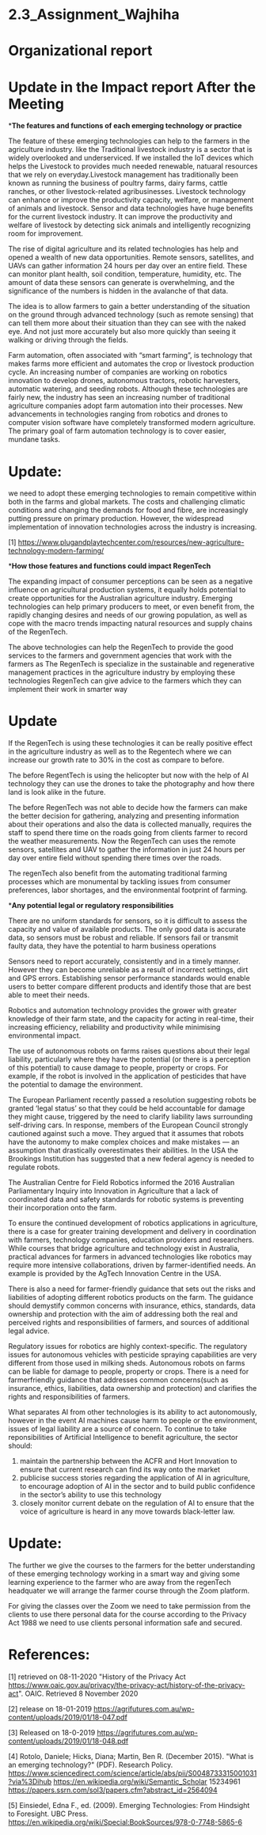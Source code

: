 # 2.3_Assignment_Wajhiha
# Organizational report
# Update in the Impact report After the  Meeting

***The features and functions of each emerging technology or practice**

The feature of these emerging technologies can help to the farmers in the agriculture industry. like the Traditional livestock industry is a sector that is widely overlooked and underserviced. If we installed the IoT devices which helps the Livestock to  provides much needed renewable, natuaral resources that we rely on everyday.Livestock management has traditionally been known as running the business of poultry farms, dairy farms, cattle ranches, or other livestock-related agribusinesses. Livestock technology can enhance or improve the productivity capacity, welfare, or management of animals and livestock. Sensor and data technologies have huge benefits for the current livestock industry. It can improve the productivity and welfare of livestock by detecting sick animals and intelligently recognizing room for improvement. 

The rise of digital agriculture and its related technologies has help and  opened a wealth of new data opportunities. Remote sensors, satellites, and UAVs can gather information 24 hours per day over an entire field. These can monitor plant health, soil condition, temperature, humidity, etc. The amount of data these sensors can generate is overwhelming, and the significance of the numbers is hidden in the avalanche of that data.

The idea is to allow farmers to gain a better understanding of the situation on the ground through advanced technology (such as remote sensing) that can tell them more about their situation than they can see with the naked eye. And not just more accurately but also more quickly than seeing it walking or driving through the fields.

Farm automation, often associated with “smart farming”, is technology that makes farms more efficient and automates the crop or livestock production cycle. An increasing number of companies are working on robotics innovation to develop drones, autonomous tractors, robotic harvesters, automatic watering, and seeding robots. Although these technologies are fairly new, the industry has seen an increasing number of traditional agriculture companies adopt farm automation into their processes.
New advancements in technologies ranging from robotics and drones to computer vision software have completely transformed modern agriculture. The primary goal of farm automation technology is to cover easier, mundane tasks.  

# Update:

we need to adopt these emerging technologies to remain competitive within both in the farms and global markets. The costs and challenging climatic conditions and changing the demands for food and fibre, are increasingly putting pressure on primary production. However, the widespread implementation of innovation technologies across the industry is increasing.

[1] https://www.plugandplaytechcenter.com/resources/new-agriculture-technology-modern-farming/



***How those features and functions could impact RegenTech**

The expanding impact of consumer perceptions can be seen as a negative influence on agricultural production systems, it equally holds potential to create opportunities for the Australian agriculture industry. Emerging technologies can help primary producers to meet, or even benefit from, the rapidly changing desires and needs of our growing population, as well as cope with the macro trends impacting natural resources and supply chains of the RegenTech. 

The above technologies can help the RegenTech to provide the good services to the farmers and government agencies that work with the farmers as The RegenTech is specialize in the sustainable and regenerative management practices in the agriculture industry by employing these technologies RegenTech can give advice to the farmers which they can implement their work in smarter way

# Update

If the RegenTech is using these technologies it can be really positive effect in the agriculture industry as well as to the Regentech where we can increase  our growth rate to 30% in the cost as compare to before.  

The before RegentTech is using the helicopter but now with the help of AI technology they can use the drones to take the photography and how there land is look alike in the future.

The before RegenTech was not able to decide how the farmers  can make the better decision for gathering, analyzing and presenting information about their operations  and also the data is collected manually, requires the staff to spend there time on the roads going from clients farmer to record the weather measurements. Now the RegenTech can  uses the remote sensors, satellites and UAV to gather the information in just 24 hours per day over entire field without spending there times over the roads.

The regenTech also benefit from the  automating traditional farming processes which  are monumental by tackling issues from consumer preferences, labor shortages, and the environmental footprint of farming.


***Any potential legal or regulatory responsibilities**

There are no uniform standards for sensors, so it is difficult to assess the capacity and value of available products. The only good data is accurate data, so sensors must be robust
and reliable. If sensors fail or transmit faulty data, they have the potential to harm business operations

Sensors need to report accurately, consistently and in a timely manner. However they can become unreliable as a result of incorrect settings, dirt and GPS errors. Establishing sensor performance standards would enable users to better compare different products and identify those that are best able to meet their needs.

Robotics and automation technology provides the grower with greater knowledge of their farm state, and the capacity for acting in real-time, their increasing efficiency, reliability and productivity while minimising environmental impact.

The use of autonomous robots on farms raises questions about their legal liability, particularly where they have the potential (or there is a perception of this potential) to cause damage to
people, property or crops. For example, if the robot is involved in the application of pesticides that have the potential to damage the environment.

The European Parliament recently passed a resolution suggesting robots be granted ‘legal status’ so that they could be held accountable for damage they might cause, triggered by the need to clarify liability laws surrounding self-driving cars. In response, members of the European Council strongly cautioned against such a move. They argued that it assumes that robots have the autonomy to make complex choices and make mistakes — an assumption that drastically overestimates their abilities. In the USA the Brookings Institution has suggested that a new federal agency is needed to regulate robots.

The Australian Centre for Field Robotics informed the 2016 Australian Parliamentary Inquiry into Innovation in Agriculture that a lack of coordinated data and safety standards for robotic systems is preventing their incorporation onto the farm.

To ensure the continued development of robotics applications in agriculture, there is a case for greater training development and delivery in coordination with farmers, technology companies, education providers and researchers. While courses that bridge agriculture and technology exist in Australia, practical advances for farmers in advanced technologies like robotics may require more intensive collaborations, driven by farmer-identified needs. An example is provided by the AgTech Innovation Centre in the USA.

There is also a need for farmer-friendly guidance that sets out the risks and liabilities of adopting different robotics products on the farm. The guidance should demystify common concerns with insurance, ethics, standards, data ownership and protection with the aim of addressing both the real and perceived rights and responsibilities of farmers, and sources
of additional legal advice.

Regulatory issues for robotics are highly context-specific. The regulatory issues for autonomous vehicles with pesticide spraying capabilities are very different from those used in milking sheds.
Autonomous robots on farms can be liable for damage to people, property or crops. There is a need for farmerfriendly guidance that addresses common concerns(such as insurance, ethics, liabilities, data ownership and protection) and clarifies the rights and responsibilities of farmers.

What separates AI from other technologies is its ability to act autonomously, however in the event AI machines cause harm to people or the environment, issues of legal liability are a source of concern.
To continue to take reponsibilities of Artificial Intelligence to benefit agriculture, the sector should:
1. maintain the partnership between the ACFR and Hort Innovation to ensure that current research can find its way onto the market
2.  publicise success stories regarding the application of AI in agriculture, to encourage adoption of AI in the sector and to build public confidence in the sector’s ability to use this technology
3. closely monitor current debate on the regulation of AI to ensure that the voice of agriculture is heard in any  move towards black-letter law.

# Update:

The further we give the courses to the farmers for the better understanding of these emerging technology working in a smart way and giving some learning experience to the farmer who are away from the regenTech headquater we will arrange the farmer course through the Zoom platform.

For giving the classes over the Zoom we need to take  permission from the clients to use there personal data for the course according to the Privacy Act 1988 we need to use  clients personal information safe and secured.


# References:

[1] retrieved on 08-11-2020 "History of the Privacy Act https://www.oaic.gov.au/privacy/the-privacy-act/history-of-the-privacy-act". OAIC. Retrieved 8 November 2020

[2] release on 18-01-2019 https://agrifutures.com.au/wp-content/uploads/2019/01/18-047.pdf

[3] Released on 18-0-2019  https://agrifutures.com.au/wp-content/uploads/2019/01/18-048.pdf

[4] Rotolo, Daniele; Hicks, Diana; Martin, Ben R. (December 2015). "What is an emerging technology?" (PDF). Research Policy. https://www.sciencedirect.com/science/article/abs/pii/S0048733315001031?via%3Dihub https://en.wikipedia.org/wiki/Semantic_Scholar 15234961 https://papers.ssrn.com/sol3/papers.cfm?abstract_id=2564094 

[5] Einsiedel, Edna F., ed. (2009). Emerging Technologies: From Hindsight to Foresight. UBC Press. https://en.wikipedia.org/wiki/Special:BookSources/978-0-7748-5865-6